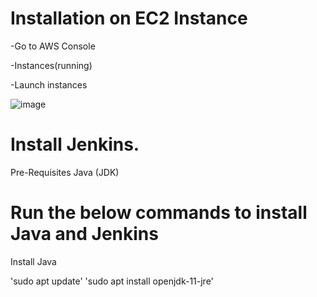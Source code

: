 # Installation on EC2 Instance

-Go to AWS Console

-Instances(running)

-Launch instances

![image](https://github.com/haneefmohamed/DevOps-Projects/assets/159698808/f049343a-ad71-430b-894c-7f5080441c0b)

# Install Jenkins.

Pre-Requisites
Java (JDK)

# Run the below commands to install Java and Jenkins

Install Java

'sudo apt update'
'sudo apt install openjdk-11-jre'
